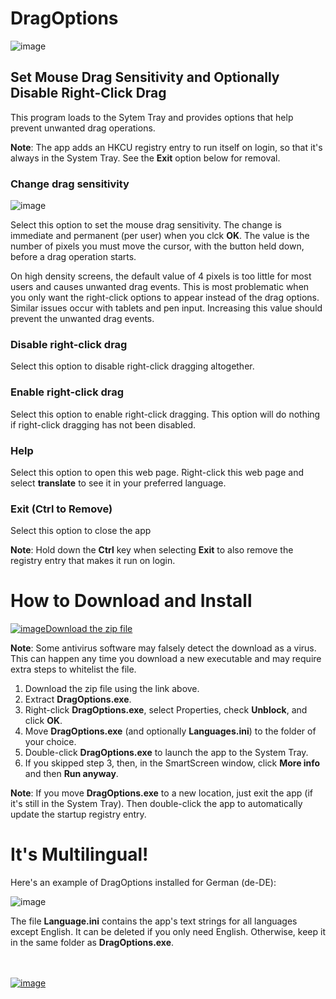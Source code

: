 # DragOptions

![image](https://github.com/LesFerch/DragOptions/assets/79026235/1e40cb3e-1c6b-427b-9bad-9513f98ed480)

## Set Mouse Drag Sensitivity and Optionally Disable Right-Click Drag

This program loads to the Sytem Tray and provides options that help prevent unwanted drag operations.

**Note**: The app adds an HKCU registry entry to run itself on login, so that it's always in the System Tray. See the **Exit** option below for removal. 

### Change drag sensitivity

![image](https://github.com/LesFerch/DragOptions/assets/79026235/14aea680-baaa-4eaf-8895-bf6d96cfa45b)

Select this option to set the mouse drag sensitivity. The change is immediate and permanent (per user) when you clck **OK**. The value is the number of pixels you must move the cursor, with the button held down, before a drag operation starts.

On high density screens, the default value of 4 pixels is too little for most users and causes unwanted drag events. This is most problematic when you only want the right-click options to appear instead of the drag options. Similar issues occur with tablets and pen input. Increasing this value should prevent the unwanted drag events.

### Disable right-click drag

Select this option to disable right-click dragging altogether.

### Enable right-click drag

Select this option to enable right-click dragging. This option will do nothing if right-click dragging has not been disabled.

### Help

Select this option to open this web page. Right-click this web page and select **translate** to see it in your preferred language.

### Exit (Ctrl to Remove)

Select this option to close the app

**Note**: Hold down the **Ctrl** key when selecting **Exit** to also remove the registry entry that makes it run on login.

# How to Download and Install

[![image](https://user-images.githubusercontent.com/79026235/152910441-59ba653c-5607-4f59-90c0-bc2851bf2688.png)Download the zip file](https://github.com/LesFerch/DragOptions/releases/download/1.0.0/DragOptions.zip)

**Note**: Some antivirus software may falsely detect the download as a virus. This can happen any time you download a new executable and may require extra steps to whitelist the file.

1. Download the zip file using the link above.
2. Extract **DragOptions.exe**.
3. Right-click **DragOptions.exe**, select Properties, check **Unblock**, and click **OK**.
4. Move **DragOptions.exe** (and optionally **Languages.ini**) to the folder of your choice.
5. Double-click **DragOptions.exe** to launch the app to the System Tray.
6. If you skipped step 3, then, in the SmartScreen window, click **More info** and then **Run anyway**.

**Note**: If you move **DragOptions.exe** to a new location, just exit the app (if it's still in the System Tray). Then double-click the app to automatically update the startup registry entry.

# It's Multilingual!

Here's an example of DragOptions installed for German (de-DE):

![image](https://github.com/LesFerch/DragOptions/assets/79026235/aef2a434-9e77-4ace-a544-0035fc425c82)

The file **Language.ini** contains the app's text strings for all languages except English. It can be deleted if you only need English. Otherwise, keep it in the same folder as **DragOptions.exe**.

\
\
[![image](https://user-images.githubusercontent.com/79026235/153264696-8ec747dd-37ec-4fc1-89a1-3d6ea3259a95.png)](https://github.com/LesFerch/DragOptions)
